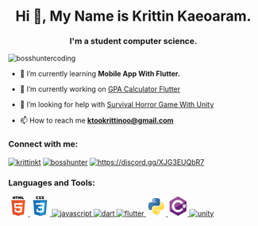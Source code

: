 <h1 align="center">Hi 👋, My Name is Krittin Kaeoaram.</h1>
<h3 align="center">I'm a student computer science.</h3>

<p align="left"> <img src="https://komarev.com/ghpvc/?username=bosshuntercoding&label=Profile%20views&color=0e75b6&style=flat" alt="bosshuntercoding" /> </p>

- 🌱 I’m currently learning **Mobile App With Flutter.**

- 🔭 I’m currently working on [GPA Calculator Flutter](https://github.com/BossHunTerCoding/GPA-Calculator-Flutter.git)

- 🤝 I’m looking for help with [Survival Horror Game With Unity](https://github.com/BossHunTerCoding/Survival-Horror-Game.git)

- 📫 How to reach me **ktookrittinoo@gmail.com**

<h3 align="left">Connect with me:</h3>
<p align="left">
  <a href="https://fb.com/krittinkt" target="blank"><img align="center" src="https://raw.githubusercontent.com/rahuldkjain/github-profile-readme-generator/master/src/images/icons/Social/facebook.svg" alt="krittinkt" height="30" width="40" /></a>
  <a href="https://www.youtube.com/channel/UCB4xpYI7LoiMEuBcRWtdtVw" target="blank"><img align="center" src="https://raw.githubusercontent.com/rahuldkjain/github-profile-readme-generator/master/src/images/icons/Social/youtube.svg" alt="bosshunter" height="30" width="40" /></a>
  <a href="https://discord.gg/https://discord.gg/XJG3EUQbR7" target="blank"><img align="center" src="https://raw.githubusercontent.com/rahuldkjain/github-profile-readme-generator/master/src/images/icons/Social/discord.svg" alt="https://discord.gg/XJG3EUQbR7" height="30" width="40" /></a>
</p>

<h3 align="left">Languages and Tools:</h3>
<p align="left"> 
  <a href="https://www.w3.org/html/" target="_blank" rel="noreferrer"> <img src="https://raw.githubusercontent.com/devicons/devicon/master/icons/html5/html5-original-wordmark.svg" alt="html5" width="40" height="40"/> </a> 
  <a href="https://www.w3schools.com/css/" target="_blank" rel="noreferrer"> <img src="https://raw.githubusercontent.com/devicons/devicon/master/icons/css3/css3-original-wordmark.svg" alt="css3" width="40" height="40"/> </a> 
  <a href="https://developer.mozilla.org/en-US/docs/Web/JavaScript" target="_blank" rel="noreferrer"> <img src="https://cdn.worldvectorlogo.com/logos/javascript-1.svg" alt="javascript" width="32" height="32"/> </a>
  <a href="https://dart.dev" target="_blank" rel="noreferrer"> <img src="https://www.vectorlogo.zone/logos/dartlang/dartlang-icon.svg" alt="dart" width="40" height="40"/> </a>
  <a href="https://flutter.dev" target="_blank" rel="noreferrer"> <img src="https://www.vectorlogo.zone/logos/flutterio/flutterio-icon.svg" alt="flutter" width="40" height="40"/> </a> 
  <a href="https://www.python.org" target="_blank" rel="noreferrer"> <img src="https://raw.githubusercontent.com/devicons/devicon/master/icons/python/python-original.svg" alt="python" width="40" height="40"/> </a> 
  <a href="https://www.w3schools.com/cs/" target="_blank" rel="noreferrer"> <img src="https://raw.githubusercontent.com/devicons/devicon/master/icons/csharp/csharp-original.svg" alt="csharp" width="40" height="40"/> </a>
  <a href="https://unity.com/" target="_blank" rel="noreferrer"> <img src="https://www.vectorlogo.zone/logos/unity3d/unity3d-icon.svg" alt="unity" width="40" height="40"/> </a> 
</p>
